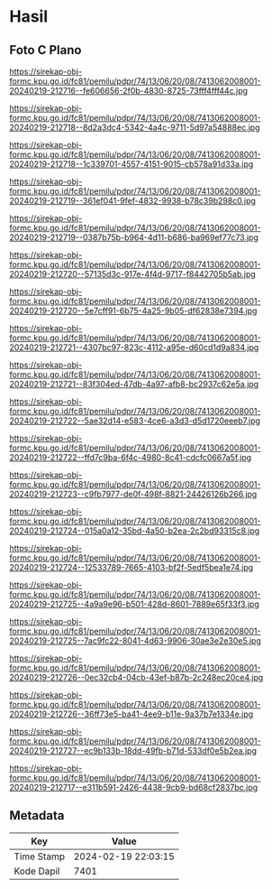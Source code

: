 # Hasil

## Foto C Plano

https://sirekap-obj-formc.kpu.go.id/fc81/pemilu/pdpr/74/13/06/20/08/7413062008001-20240219-212716--fe606656-2f0b-4830-8725-73fff4fff44c.jpg

https://sirekap-obj-formc.kpu.go.id/fc81/pemilu/pdpr/74/13/06/20/08/7413062008001-20240219-212718--8d2a3dc4-5342-4a4c-9711-5d97a54888ec.jpg

https://sirekap-obj-formc.kpu.go.id/fc81/pemilu/pdpr/74/13/06/20/08/7413062008001-20240219-212718--1c339701-4557-4151-9015-cb578a91d33a.jpg

https://sirekap-obj-formc.kpu.go.id/fc81/pemilu/pdpr/74/13/06/20/08/7413062008001-20240219-212719--361ef041-9fef-4832-9938-b78c39b298c0.jpg

https://sirekap-obj-formc.kpu.go.id/fc81/pemilu/pdpr/74/13/06/20/08/7413062008001-20240219-212719--0387b75b-b964-4d11-b686-ba969ef77c73.jpg

https://sirekap-obj-formc.kpu.go.id/fc81/pemilu/pdpr/74/13/06/20/08/7413062008001-20240219-212720--57135d3c-917e-4f4d-9717-f8442705b5ab.jpg

https://sirekap-obj-formc.kpu.go.id/fc81/pemilu/pdpr/74/13/06/20/08/7413062008001-20240219-212720--5e7cff91-6b75-4a25-9b05-df62838e7394.jpg

https://sirekap-obj-formc.kpu.go.id/fc81/pemilu/pdpr/74/13/06/20/08/7413062008001-20240219-212721--4307bc97-823c-4112-a95e-d60cd1d9a834.jpg

https://sirekap-obj-formc.kpu.go.id/fc81/pemilu/pdpr/74/13/06/20/08/7413062008001-20240219-212721--83f304ed-47db-4a97-afb8-bc2937c62e5a.jpg

https://sirekap-obj-formc.kpu.go.id/fc81/pemilu/pdpr/74/13/06/20/08/7413062008001-20240219-212722--5ae32d14-e583-4ce6-a3d3-d5d1720eeeb7.jpg

https://sirekap-obj-formc.kpu.go.id/fc81/pemilu/pdpr/74/13/06/20/08/7413062008001-20240219-212722--ffd7c9ba-6f4c-4980-8c41-cdcfc0667a5f.jpg

https://sirekap-obj-formc.kpu.go.id/fc81/pemilu/pdpr/74/13/06/20/08/7413062008001-20240219-212723--c9fb7977-de0f-498f-8821-24426126b266.jpg

https://sirekap-obj-formc.kpu.go.id/fc81/pemilu/pdpr/74/13/06/20/08/7413062008001-20240219-212724--015a0a12-35bd-4a50-b2ea-2c2bd93315c8.jpg

https://sirekap-obj-formc.kpu.go.id/fc81/pemilu/pdpr/74/13/06/20/08/7413062008001-20240219-212724--12533789-7665-4103-bf2f-5edf5bea1e74.jpg

https://sirekap-obj-formc.kpu.go.id/fc81/pemilu/pdpr/74/13/06/20/08/7413062008001-20240219-212725--4a9a9e96-b501-428d-8601-7889e65f33f3.jpg

https://sirekap-obj-formc.kpu.go.id/fc81/pemilu/pdpr/74/13/06/20/08/7413062008001-20240219-212725--7ac9fc22-8041-4d63-9906-30ae3e2e30e5.jpg

https://sirekap-obj-formc.kpu.go.id/fc81/pemilu/pdpr/74/13/06/20/08/7413062008001-20240219-212726--0ec32cb4-04cb-43ef-b87b-2c248ec20ce4.jpg

https://sirekap-obj-formc.kpu.go.id/fc81/pemilu/pdpr/74/13/06/20/08/7413062008001-20240219-212726--36ff73e5-ba41-4ee9-b11e-9a37b7e1334e.jpg

https://sirekap-obj-formc.kpu.go.id/fc81/pemilu/pdpr/74/13/06/20/08/7413062008001-20240219-212727--ec9b133b-18dd-49fb-b71d-533df0e5b2ea.jpg

https://sirekap-obj-formc.kpu.go.id/fc81/pemilu/pdpr/74/13/06/20/08/7413062008001-20240219-212717--e311b591-2426-4438-9cb9-bd68cf2837bc.jpg


## Metadata

| Key        | Value               |
| ---------- | ------------------- |
| Time Stamp | 2024-02-19 22:03:15 |
| Kode Dapil | 7401                |



